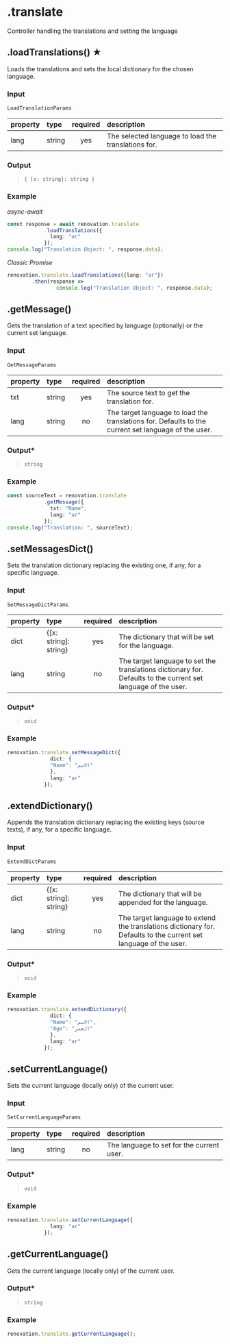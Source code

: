 # .translate

Controller handling the translations and setting the language

## .loadTranslations\(\) ★

Loads the translations and sets the local dictionary for the chosen language.

### Input

`LoadTranslationParams`

| property | type | required | description |
| :--- | :--- | :---: | :--- |
| lang | string | yes | The selected language to load the translations for. |

### Output

> `{ [x: string]: string }`

### Example

_async-await_

```typescript
const response = await renovation.translate
            .loadTranslations({
              lang: "ar"
            });
console.log("Translation Object: ", response.data);
```

_Classic Promise_

```typescript
renovation.translate.loadTranslations({lang: "ar"})
        .then(response => 
                console.log("Translation Object: ", response.data);
```

## .getMessage\(\)

Gets the translation of a text specified by language \(optionally\) or the current set language.

### Input

`GetMessageParams`

| property | type | required | description |
| :--- | :--- | :---: | :--- |
| txt | string | yes | The source text to get the translation for. |
| lang | string | no | The target language to load the translations for. Defaults to the current set language of the user. |

### Output\*

> `string`

### Example

```typescript
const sourceText = renovation.translate
            .getMessage({
              txt: "Name",
              lang: "ar"
            });
console.log("Translation: ", sourceText);
```

## .setMessagesDict\(\)

Sets the translation dictionary replacing the existing one, if any, for a specific language.

### Input

`SetMessageDictParams`

| property | type | required | description |
| :--- | :--- | :---: | :--- |
| dict | {\[x: string\]: string} | yes | The dictionary that will be set for the language. |
| lang | string | no | The target language to set the translations dictionary for. Defaults to the current set language of the user. |

### Output\*

> `void`

### Example

```typescript
renovation.translate.setMessageDict({
              dict: {
              "Name": "الاسم"
              },
              lang: "ar"
            });
```

## .extendDictionary\(\)

Appends the translation dictionary replacing the existing keys \(source texts\), if any, for a specific language.

### Input

`ExtendDictParams`

| property | type | required | description |
| :--- | :--- | :---: | :--- |
| dict | {\[x: string\]: string} | yes | The dictionary that will be appended for the language. |
| lang | string | no | The target language to extend the translations dictionary for. Defaults to the current set language of the user. |

### Output\*

> `void`

### Example

```typescript
renovation.translate.extendDictionary({
              dict: {
              "Name": "الاسم",
              "Age": "العمر"
              },
              lang: "ar"
            });
```

## .setCurrentLanguage\(\)

Sets the current language \(locally only\) of the current user.

### Input

`SetCurrentLanguageParams`

| property | type | required | description |
| :--- | :--- | :---: | :--- |
| lang | string | no | The language to set for the current user. |

### Output\*

> `void`

### Example

```typescript
renovation.translate.setCurrentLanguage({
              lang: "ar"
            });
```

## .getCurrentLanguage\(\)

Gets the current language \(locally only\) of the current user.

### Output\*

> `string`

### Example

```typescript
renovation.translate.getCurrentLanguage();
```

